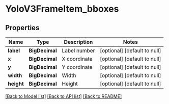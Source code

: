# YoloV3FrameItem_bboxes
## Properties

Name | Type | Description | Notes
------------ | ------------- | ------------- | -------------
**label** | **BigDecimal** | Label number | [optional] [default to null]
**x** | **BigDecimal** | X coordinate | [optional] [default to null]
**y** | **BigDecimal** | Y coordinate | [optional] [default to null]
**width** | **BigDecimal** | Width | [optional] [default to null]
**height** | **BigDecimal** | Height | [optional] [default to null]

[[Back to Model list]](../README.md#documentation-for-models) [[Back to API list]](../README.md#documentation-for-api-endpoints) [[Back to README]](../README.md)

